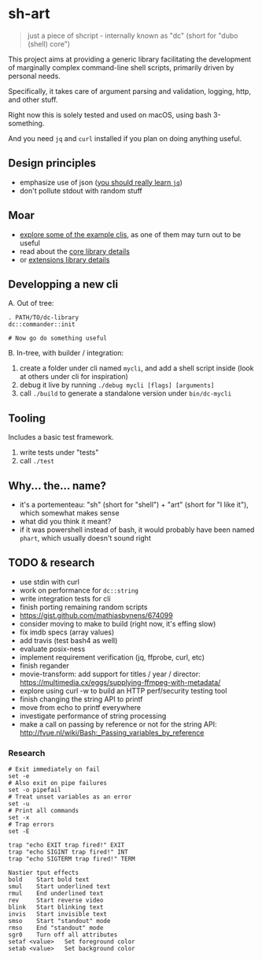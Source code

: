 # sh-art

> just a piece of shcript - internally known as "dc" (short for "dubo (shell) core")

This project aims at providing a generic library facilitating the development
of marginally complex command-line shell scripts, primarily driven by personal needs.

Specifically, it takes care of argument parsing and validation, logging, http, and other
stuff.

Right now this is solely tested and used on macOS, using bash 3-something.

And you need `jq` and `curl` installed if you plan on doing anything useful.

## Design principles

 * emphasize use of json ([you should really learn `jq`](https://stedolan.github.io/jq/manual/))
 * don't pollute stdout with random stuff

## Moar

 * [explore some of the example clis](source/cli/README.md), as one of them may turn out to be useful
 * read about the [core library details](source/core/README.md)
 * or [extensions library details](source/extensions/README.md)
 
## Developping a new cli

A. Out of tree:

```
. PATH/TO/dc-library
dc::commander::init

# Now go do something useful

```

B. In-tree, with builder / integration:

1. create a folder under cli named `mycli`, and add a shell script inside (look at others under cli for inspiration)
2. debug it live by running `./debug mycli [flags] [arguments]`
3. call `./build` to generate a standalone version under `bin/dc-mycli`

## Tooling

Includes a basic test framework.

1. write tests under "tests"
2. call `./test`

## Why... the... name?

 * it's a portementeau: "sh" (short for "shell") + "art" (short for "I like it"), which somewhat makes sense
 * what did you think it meant?
 * if it was powershell instead of bash, it would probably have been named `phart`, which usually doesn't sound right

## TODO & research

 * use stdin with curl
 * work on performance for `dc::string`
 * write integration tests for cli
 * finish porting remaining random scripts
 * https://gist.github.com/mathiasbynens/674099
 * consider moving to make to build (right now, it's effing slow)
 * fix imdb specs (array values)
 * add travis (test bash4 as well)
 * evaluate posix-ness
 * implement requirement verification (jq, ffprobe, curl, etc)
 * finish regander
 * movie-transform: add support for titles / year / director: https://multimedia.cx/eggs/supplying-ffmpeg-with-metadata/
 * explore using curl -w to build an HTTP perf/security testing tool
 * finish changing the string API to printf
 * move from echo to printf everywhere
 * investigate performance of string processing
 * make a call on passing by reference or not for the string API: http://fvue.nl/wiki/Bash:_Passing_variables_by_reference

### Research

```
# Exit immediately on fail
set -e
# Also exit on pipe failures
set -o pipefail
# Treat unset variables as an error
set -u
# Print all commands
set -x
# Trap errors
set -E

trap "echo EXIT trap fired!" EXIT
trap "echo SIGINT trap fired!" INT
trap "echo SIGTERM trap fired!" TERM
```

```
Nastier tput effects
bold 	Start bold text
smul 	Start underlined text
rmul 	End underlined text
rev 	Start reverse video
blink 	Start blinking text
invis 	Start invisible text
smso 	Start "standout" mode
rmso 	End "standout" mode
sgr0 	Turn off all attributes
setaf <value> 	Set foreground color
setab <value> 	Set background color
```
